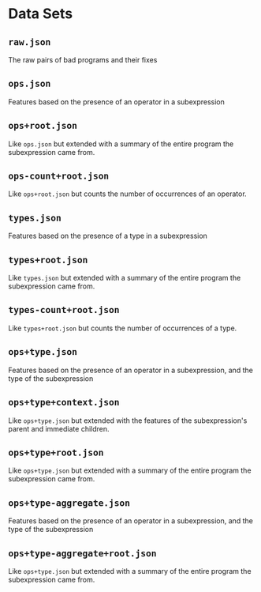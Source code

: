 Data Sets
=========

`raw.json`
----------
The raw pairs of bad programs and their fixes

`ops.json`
----------
Features based on the presence of an operator in a subexpression

`ops+root.json`
---------------
Like `ops.json` but extended with a summary of the entire program the subexpression came from.

`ops-count+root.json`
---------------
Like `ops+root.json` but counts the number of occurrences of an operator.

`types.json`
------------
Features based on the presence of a type in a subexpression

`types+root.json`
---------------
Like `types.json` but extended with a summary of the entire program the subexpression came from.

`types-count+root.json`
---------------
Like `types+root.json` but counts the number of occurrences of a type.

`ops+type.json`
----------
Features based on the presence of an operator in a subexpression, and the type of the subexpression

`ops+type+context.json`
---------------
Like `ops+type.json` but extended with the features of the subexpression's parent and immediate children.

`ops+type+root.json`
---------------
Like `ops+type.json` but extended with a summary of the entire program the subexpression came from.

`ops+type-aggregate.json`
----------
Features based on the presence of an operator in a subexpression, and the type of the subexpression

`ops+type-aggregate+root.json`
---------------
Like `ops+type.json` but extended with a summary of the entire program the subexpression came from.

